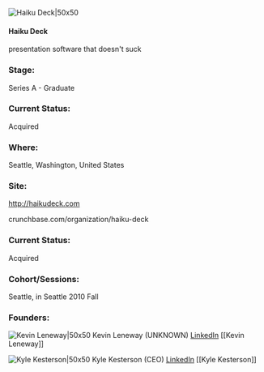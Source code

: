 

![Haiku Deck|50x50](https://apimg.techstars.com/connect/images/image_files/5317/bbdd/056b/33e1/1200/0005/original/haiku_crane_logo.jpg)

#### Haiku Deck
presentation software that doesn't suck

### Stage: 
Series A - Graduate 

### Current Status: 
Acquired

### Where:
Seattle, Washington, United States

### Site:
http://haikudeck.com



crunchbase.com/organization/haiku-deck

### Current Status: 
Acquired

### Cohort/Sessions: 
Seattle, in Seattle 2010 Fall

### Founders: 

![Kevin Leneway|50x50](https://apimg.techstars.com/connect/images/image_files/582203908083205de800000b/original/kevin.jpg) Kevin Leneway (UNKNOWN) [LinkedIn](https://linkedin.com/in/kevin-leneway-02a695) [[Kevin Leneway]]

![Kyle Kesterson|50x50](https://s3.amazonaws.com/photos.angel.co/users/118628-medium_jpg?1334723398) Kyle Kesterson (CEO) [LinkedIn](https://linkedin.com/in/kylekesterson) [[Kyle Kesterson]]


